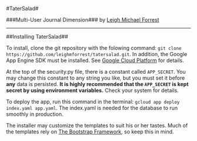 #TaterSalad#

###Multi-User Journal Dimension###
by [Leigh Michael Forrest](http:leighmforrest.github.io/portfolio)

---
##Installing TaterSalad##

To install, clone the git repository with the folowing command:  `git clone https://github.com/leighmforrest/tatersalad.git`. In addition, the Google App Engine SDK must be installed. See [Google Cloud Platform](https://cloud.google.com/appengine/docs/python/download) for details.

At the top of the security.py file, there is a constant called `APP_SECRET`. You may change this constant to any string you like, but you must set it before **any** data is persisted. **It is highly recommended that the `APP_SECRET` is kept secret by using environment variables.** Check your system for details.

To deploy the app, run this command in the terminal: `gcloud app deploy  index.yaml app.yaml`. The index.yaml is needed for the database to run smoothly in production.

The installer may customize the templates to suit his or her tastes. Much of the templates rely on [The Bootstrap Framework](http://getbootstrap.com), so keep this in mind.

